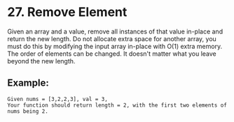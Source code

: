 # 27. Remove Element

Given an array and a value, remove all instances of that value in-place and return the new length.
Do not allocate extra space for another array, you must do this by modifying the input array in-place with O(1) extra memory.
The order of elements can be changed. It doesn't matter what you leave beyond the new length.

## Example:

```
Given nums = [3,2,2,3], val = 3,
Your function should return length = 2, with the first two elements of nums being 2.
```
